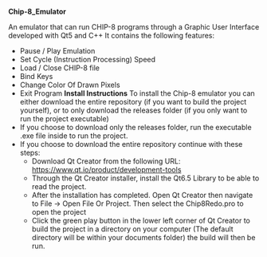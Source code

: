 **Chip-8_Emulator**

An emulator that can run CHIP-8 programs through a Graphic User Interface developed with Qt5 and C++ 
It contains the following features:
  - Pause / Play Emulation
  - Set Cycle (Instruction Processing) Speed
  - Load / Close CHIP-8 file
  - Bind Keys
  - Change Color Of Drawn Pixels
  - Exit Program
**Install Instructions**
To install the Chip-8 emulator you can either download the entire repository (if you want to build the project yourself), or to only download the releases folder (if you only want to run the project executable)
  - If you choose to download only the releases folder, run the executable .exe file inside to run the project.
  - If you choose to download the entire repository continue with these steps:
    + Download Qt Creator from the following URL:
      https://www.qt.io/product/development-tools
    + Through the Qt Creator installer, install the Qt6.5 Library to be able to read the project.
    + After the installation has completed. Open Qt Creator then navigate to File → Open File Or Project. Then select the Chip8Redo.pro to open the project
    + Click the green play button in the lower left corner of Qt Creator to build the project in a directory on your computer (The default directory will be within your documents folder) the build will then be run.

